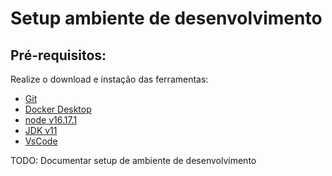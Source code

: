 # Setup ambiente de desenvolvimento
## Pré-requisitos:
Realize o download e instação das ferramentas:
- [Git](https://git-scm.com/downloads)
- [Docker Desktop](https://www.docker.com/products/docker-desktop/)
- [node v16.17.1](https://nodejs.org/en/)
- [JDK v11](https://adoptopenjdk.net/?variant=openjdk11&jvmVariant=openj9)
- [VsCode](https://code.visualstudio.com/)

TODO: Documentar setup de ambiente de desenvolvimento